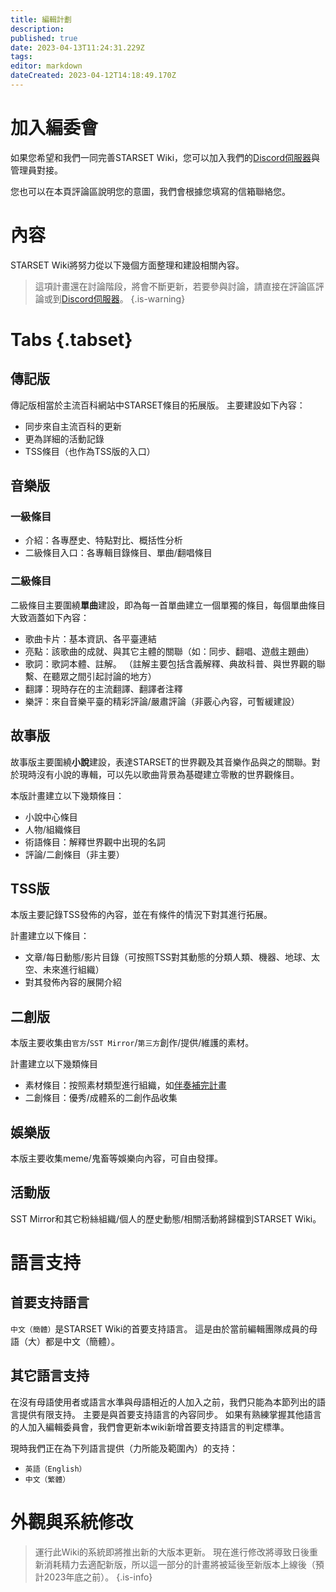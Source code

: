 ```yaml
---
title: 編輯計劃
description: 
published: true
date: 2023-04-13T11:24:31.229Z
tags: 
editor: markdown
dateCreated: 2023-04-12T14:18:49.170Z
---
```


# 加入編委會
如果您希望和我們一同完善STARSET Wiki，您可以加入我們的[Discord伺服器](https://discord.gg/zhEqePWneb)與管理員對接。

您也可以在本頁評論區說明您的意圖，我們會根據您填寫的信箱聯絡您。

# 內容
STARSET Wiki將努力從以下幾個方面整理和建設相關內容。

> 這項計畫還在討論階段，將會不斷更新，若要參與討論，請直接在評論區評論或到[Discord伺服器](https://discord.gg/zhEqePWneb)。
{.is-warning}

# Tabs {.tabset}
## 傳記版
傳記版相當於主流百科網站中STARSET條目的拓展版。 主要建設如下內容：

- 同步來自主流百科的更新
- 更為詳細的活動記錄
- TSS條目（也作為TSS版的入口）

## 音樂版
### 一級條目
- 介紹：各專歷史、特點對比、概括性分析
- 二級條目入口：各專輯目錄條目、單曲/翻唱條目
### 二級條目
二級條目主要圍繞**單曲**建設，即為每一首單曲建立一個單獨的條目，每個單曲條目大致涵蓋如下內容：

- 歌曲卡片：基本資訊、各平臺連結
- 亮點：該歌曲的成就、與其它主體的關聯（如：同步、翻唱、遊戲主題曲）
- 歌詞：歌詞本體、註解。 （註解主要包括含義解釋、典故科普、與世界觀的聯繫、在聽眾之間引起討論的地方）
- 翻譯：現時存在的主流翻譯、翻譯者注釋
- 樂評：來自音樂平臺的精彩評論/嚴肅評論（非覈心內容，可暫緩建設）

## 故事版
故事版主要圍繞**小說**建設，表達STARSET的世界觀及其音樂作品與之的關聯。對於現時沒有小說的專輯，可以先以歌曲背景為基礎建立零散的世界觀條目。

本版計畫建立以下幾類條目：
- 小說中心條目
- 人物/組織條目
- 術語條目：解釋世界觀中出現的名詞
- 評論/二創條目（非主要）

## TSS版
本版主要記錄TSS發佈的內容，並在有條件的情況下對其進行拓展。

計畫建立以下條目：
- 文章/每日動態/影片目錄（可按照TSS對其動態的分類人類、機器、地球、太空、未來進行組織）
- 對其發佈內容的展開介紹

## 二創版
本版主要收集由`官方`/`SST Mirror`/`第三方`創作/提供/維護的素材。

計畫建立以下幾類條目
- 素材條目：按照素材類型進行組織，如[伴奏補完計畫](/zh/STARSET-Media-Instrumentalize-Project)
- 二創條目：優秀/成體系的二創作品收集

## 娛樂版

本版主要收集meme/鬼畜等娛樂向內容，可自由發揮。

## 活動版

SST Mirror和其它粉絲組織/個人的歷史動態/相關活動將歸檔到STARSET Wiki。

# 語言支持
## 首要支持語言
`中文（簡體）`是STARSET Wiki的首要支持語言。 這是由於當前編輯團隊成員的母語（大）都是中文（簡體）。

## 其它語言支持
在沒有母語使用者或語言水準與母語相近的人加入之前，我們只能為本節列出的語言提供有限支持。 主要是與首要支持語言的內容同步。 如果有熟練掌握其他語言的人加入編輯委員會，我們會更新本wiki新增首要支持語言的判定標準。

現時我們正在為下列語言提供（力所能及範圍內）的支持：
- `英語（English）`
- `中文（繁體）`

# 外觀與系統修改
> 運行此Wiki的系統即將推出新的大版本更新。 現在進行修改將導致日後重新消耗精力去適配新版，所以這一部分的計畫將被延後至新版本上線後（預計2023年底之前）。
{.is-info}
